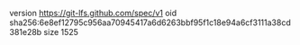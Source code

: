 version https://git-lfs.github.com/spec/v1
oid sha256:6e8ef12795c956aa70945417a6d6263bbf95f1c18e94a6cf3111a38cd381e28b
size 1525
